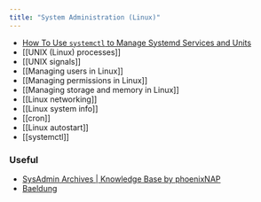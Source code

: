 ```yaml
---
title: "System Administration (Linux)"
---
```


- [How To Use `systemctl` to Manage Systemd Services and Units](https://www.digitalocean.com/community/tutorials/how-to-use-systemctl-to-manage-systemd-services-and-units)
- [[UNIX (Linux) processes]]
- [[UNIX signals]]
- [[Managing users in Linux]]
- [[Managing permissions in Linux]]
- [[Managing storage and memory in Linux]]
- [[Linux networking]]
- [[Linux system info]]
- [[cron]]
- [[Linux autostart]]
- [[systemctl]]

### Useful
- [SysAdmin Archives | Knowledge Base by phoenixNAP](https://phoenixnap.com/kb/category/sysadmin)
- [Baeldung](https://www.baeldung.com/linux/)
